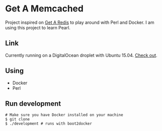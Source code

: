 # Get A Memcached

Project inspired on [Get A Redis](https://github.com/MohamedBassem/getaredis) to play around with Perl and Docker.
I am using this project to learn Pearl.

## Link
Currently running on a DigitalOcean droplet with Ubuntu 15.04. [Check out](http://getamemcached.danielalves.me/).

## Using
 - Docker
 - Perl

## Run development
```shell
# Make sure you have Docker installed on your machine
$ git clone
$ ./development # runs with boot2docker
```
